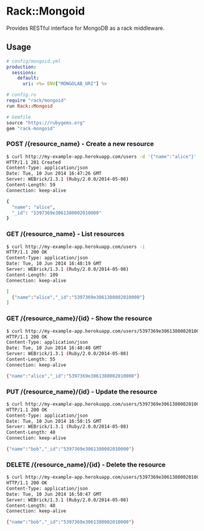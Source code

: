 # Rack::Mongoid
Provides RESTful interface for MongoDB as a rack middleware.

## Usage
```yaml
# config/mongoid.yml
production:
  sessions:
    default:
      uri: <%= ENV["MONGOLAB_URI"] %>
```

```ruby
# config.ru
require "rack/mongoid"
run Rack::Mongoid
```

```ruby
# Gemfile
source "https://rubygems.org"
gem "rack-mongoid"
```

### POST /{resource_name} - Create a new resource
```sh
$ curl http://my-example-app.herokuapp.com/users -d '{"name":"alice"}' -H "Content-Type: application/json" -i
HTTP/1.1 201 Created
Content-Type: application/json
Date: Tue, 10 Jun 2014 16:47:26 GMT
Server: WEBrick/1.3.1 (Ruby/2.0.0/2014-05-08)
Content-Length: 59
Connection: keep-alive

{
  "name": "alice",
  "_id": "5397369e3061380002010000"
}
```

### GET /{resource_name} - List resources
```sh
$ curl http://my-example-app.herokuapp.com/users -i
HTTP/1.1 200 OK
Content-Type: application/json
Date: Tue, 10 Jun 2014 16:48:19 GMT
Server: WEBrick/1.3.1 (Ruby/2.0.0/2014-05-08)
Content-Length: 109
Connection: keep-alive

[
  {"name":"alice","_id":"5397369e3061380002010000"}
]
```

### GET /{resource_name}/{id} - Show the resource
```sh
$ curl http://my-example-app.herokuapp.com/users/5397369e3061380002010000 -i
HTTP/1.1 200 OK
Content-Type: application/json
Date: Tue, 10 Jun 2014 16:48:48 GMT
Server: WEBrick/1.3.1 (Ruby/2.0.0/2014-05-08)
Content-Length: 55
Connection: keep-alive

{"name":"alice","_id":"5397369e3061380002010000"}
```

### PUT /{resource_name}/{id} - Update the resource
```sh
$ curl http://my-example-app.herokuapp.com/users/5397369e3061380002010000 -X PUT -d '{"name":"bob"}' -H "Content-Type: application/json" -i
HTTP/1.1 200 OK
Content-Type: application/json
Date: Tue, 10 Jun 2014 16:50:15 GMT
Server: WEBrick/1.3.1 (Ruby/2.0.0/2014-05-08)
Content-Length: 48
Connection: keep-alive

{"name":"bob","_id":"5397369e3061380002010000"}
```

### DELETE /{resource_name}/{id} - Delete the resource
```sh
$ curl http://my-example-app.herokuapp.com/users/5397369e3061380002010000 -X DELETE -i
HTTP/1.1 200 OK
Content-Type: application/json
Date: Tue, 10 Jun 2014 16:50:47 GMT
Server: WEBrick/1.3.1 (Ruby/2.0.0/2014-05-08)
Content-Length: 48
Connection: keep-alive

{"name":"bob","_id":"5397369e3061380002010000"}
```
